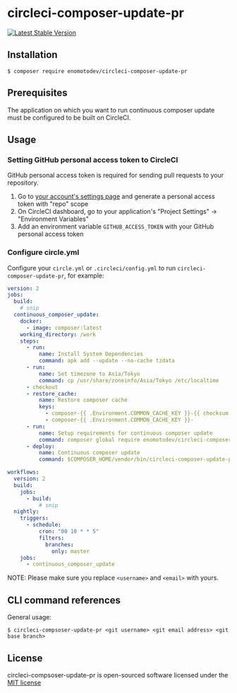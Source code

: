 # circleci-composer-update-pr

[![Latest Stable Version](https://poser.pugx.org/enomotodev/circleci-composer-update-pr/v/stable.png)](https://packagist.org/packages/enomotodev/circleci-composer-update-pr)

## Installation

```
$ composer require enomotodev/circleci-composer-update-pr
```

## Prerequisites

The application on which you want to run continuous composer update must be configured to be built on CircleCI.

## Usage

### Setting GitHub personal access token to CircleCI

GitHub personal access token is required for sending pull requests to your repository.

1. Go to [your account's settings page](https://github.com/settings/tokens) and generate a personal access token with "repo" scope
1. On CircleCI dashboard, go to your application's "Project Settings" -> "Environment Variables"
1. Add an environment variable `GITHUB_ACCESS_TOKEN` with your GitHub personal access token

### Configure circle.yml

Configure your `circle.yml` or `.circleci/config.yml` to run `circleci-composer-update-pr`, for example:

```yaml
version: 2
jobs:
  build:
    # snip
  continuous_composer_update:
    docker:
      - image: composer:latest
    working_directory: /work
    steps:
      - run:
          name: Install System Dependencies
          command: apk add --update --no-cache tzdata
      - run:
          name: Set timezone to Asia/Tokyo
          command: cp /usr/share/zoneinfo/Asia/Tokyo /etc/localtime
      - checkout
      - restore_cache:
          name: Restore composer cache
          keys:
            - composer-{{ .Environment.COMMON_CACHE_KEY }}-{{ checksum "composer.lock" }}
            - composer-{{ .Environment.COMMON_CACHE_KEY }}-
      - run:
          name: Setup requirements for continuous composer update
          command: composer global require enomotodev/circleci-composer-update-pr
      - deploy:
          name: Continuous composer update
          command: $COMPOSER_HOME/vendor/bin/circleci-composer-update-pr <username> <email> master

workflows:
  version: 2
  build:
    jobs:
      - build:
          # snip
  nightly:
    triggers:
      - schedule:
          cron: "00 10 * * 5"
          filters:
            branches:
              only: master
    jobs:
      - continuous_composer_update
```

NOTE: Please make sure you replace `<username>` and `<email>` with yours.


## CLI command references

General usage:

```
$ circleci-compsoser-update-pr <git username> <git email address> <git base branch>
```

## License

circleci-compsoser-update-pr is open-sourced software licensed under the [MIT license](http://opensource.org/licenses/MIT)
